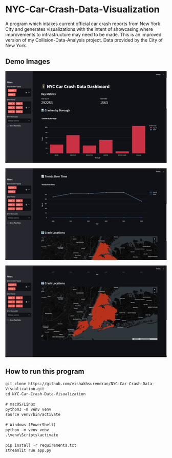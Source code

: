 # NYC-Car-Crash-Data-Visualization
A program which intakes current official car crash reports from New York City and generates visualizations with the intent of showcasing where improvements to infrastructure may need to be made. This is an improved version of my Collision-Data-Analysis project. Data provided by the City of New York. 

## Demo Images
![Graph Demo](/assets/graph_demo.png)

![Trend Demo](/assets/trend_demo.png)

![Map Demo](/assets/map_demo.png)

## How to run this program
```
git clone https://github.com/vishakhsurendran/NYC-Car-Crash-Data-Visualization.git
cd NYC-Car-Crash-Data-Visualization

# macOS/Linux
python3 -m venv venv
source venv/bin/activate

# Windows (PowerShell)
python -m venv venv
.\venv\Scripts\activate

pip install -r requirements.txt
streamlit run app.py
```
